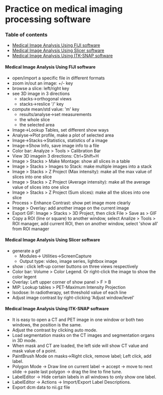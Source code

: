 # Practice on medical imaging processing software

### Table of contents
* [Medical Image Analysis Using FIJI software](#medical-image-analysis-using-fiji-software)
* [Medical Image Analysis Using Slicer software](#medical-image-analysis-using-slicer-software)   
* [Medical Image Analysis Using ITK-SNAP software](#medical-image-analysis-using-itk-snap-software)

#### Medical Image Analysis Using FIJI software
* open/import a specific file in different formats
* zoom in/out an image: +/- key
* browse a slice: left/right key
* see 3D image in 3 directions
  * stacks->orthogonal views  
  * stacks->reslice '/' key
* compute mean/std value: 'm' key
  * results/analyse->set measurements
  * the whole slice
  * the selected area 
* Image->Lookup Tables, set different show ways
* Analyse->Plot profile, make a plot of selected area
* Image->Stacks->Statistics, statistics of a image
* Image->Show Info, save image info to a file
* Color bar: Analyze > Tools > Calibration Bar
* View 3D imagein 3 directions: Ctrl+Shift+H
* Image > Stacks > Make Montage: show all slices in a table
* Image > Stacks > Images to Stack: make multiple images into a stack
* Image > Stacks > Z Project (Max intensity): make all the max value of slices into one slice
* Image > Stacks > Z Project (Average intensity): make all the average value of slices into one slice
* Image > Stacks > Z Project (Sum slices): make all the slices into one slice
* Process > Enhance Contrast: show pet image more clearly
* Image > Overlay: add another image on the current image
* Export GIF: Image > Stacks > 3D Project, then click File > Save as > GIF
* Copy a ROI (line or square) to another window, select Analize > Tools > ROI manager, add current ROI, then on another window, select 'show all' from ROI manager

#### Medical Image Analysis Using Slicer software
* generate a gif 
  * Modules-> Utilities->ScreenCapture
  * Output type: video, image series, lightbox image
* show : click left-up corner buttons on three views respectively
* Color bar: Volume > Color Legend. Or right-click the image to show the color legent
* Overlay: Left upper corner of show panel > F > B 
* MIP: Lookup tables > PET-Maximum Intensity Projection
* Isodose: In radiotherapy, set threshold value of each line
* Adjust image contrast by right-clicking 'Adjust window/level'

#### Medical Image Analysis Using ITK-SNAP software
* It is easy to open a CT and PET image in one window or both two windows, the position is the same.
* Adjust the contrast by clicking auto mode.
* Load segmentation masks on the CT images and segmentation organs in 3D mode.
* When mask and CT are loaded, the left side will show CT value and mask value of a point.
* PaintBrush Mode on masks->Right click, remove label; Left click, add label.
* Polygon Mode -> Draw line on current label -> accept -> move to next slide -> paste last polygon -> drag the line to fine tune.
* LabelEditor -> Hide certain labels in all windows to only show one label.
* LabelEditor -> Actions -> Import/Export Label Descriptions.
* Export dcm data to nii.gz file
